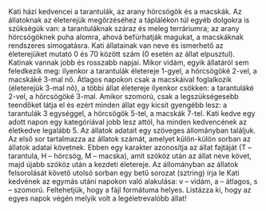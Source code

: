  Kati házi kedvencei a tarantulák, az arany hörcsögök és a macskák. Az állatoknak az életerejük megőrzéséhez a táplálékon túl egyéb dolgokra is szükségük van: a tarantuláknak száraz és meleg terráriumra; az arany hörcsögöknek puha alomra, ahová befúrhatják magukat, a macskáknak rendszeres simogatásra. Kati állatainak van neve és ismerhető az életerejüket mutató 0 és 70 között szám (0 esetén az állat elpusztul). Katinak vannak jobb és rosszabb napjai. Mikor vidám, egyik állatáról sem feledkezik meg: ilyenkor a tarantulák életereje 1-gyel, a hörcsögöké 2-vel, a macskáké 3-mal nő. Átlagos napokon csak a macskáival foglalkozik (életerejük 3-mal nő), a többi állat életereje ilyenkor csökken: a tarantuláké 2-vel, a hörcsögöké 3-mal. Amikor szomorú, csak a legszükségesebb teendőket látja el és ezért minden állat egy kicsit gyengébb lesz: a tarantulák 3 egységgel, a hörcsögök 5-tel, a macskák 7-tel.
 Kati kedve egy adott napon egy kategóriával jobb lesz attól, ha minden kedvencének az életkedve legalább 5.
 Az állatok adatait egy szöveges állományban találjuk. Az első sor tartalmazza az állatok számát, amelyet külön-külön sorban az állatok adatai követnek. Ebben egy karakter azonosítja az állat fajtáját (T – tarantula, H – hörcsög, M – macska), amit szóköz után az állat neve követ, majd újabb szóköz után a kezdeti életereje. Az állományban az állatok felsorolását követő utolsó sorban egy betű sorozat (sztring) írja le Kati kedvének az egymás utáni napokon való alakulása: v – vidám, a – átlagos, s – szomorú. Feltehetjük, hogy a fájl formátuma helyes.
 Listázza ki, hogy az egyes napok végén melyik volt a legéletrevalóbb állat!
